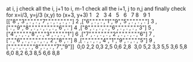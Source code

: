 at i, j check all the i, j+1 to i, m-1
check all the i+1, j to n,j
​
and finally check for x=i/3, y=j/3 (x,y) to (x+3, y+3)
1    2   3  4    5   6   7  8   9
1 [["8","3",".",".","7",".",".",".","."]
2 ,["6",".",".","1","9","5",".",".","."]
3 ,[".","9","8",".",".",".",".","6","."]
4 ,["8",".",".",".","6",".",".",".","3"]
5 ,["4",".",".","8",".","3",".",".","1"]
6 ,["7",".",".",".","2",".",".",".","6"]
7 ,[".","6",".",".",".",".","2","8","."]
8 ,[".",".",".","4","1","9",".",".","5"]
9 ,[".",".",".",".","8",".",".","7","9"]]
​
0,0 2,2
0,3 2,5
0,6 2,8
​
3,0 5,2
3,3 5,5
3,6 5,8
​
6,0 8,2
6,3 8,5
6,6 8,8
​